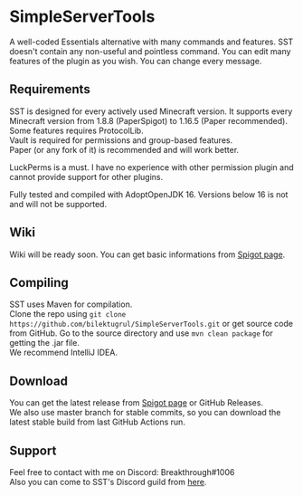 # SimpleServerTools

A well-coded Essentials alternative with many commands and features. SST doesn't contain any non-useful and pointless command. You can edit many features of the plugin as you wish. You can change every message.

## Requirements

SST is designed for every actively used Minecraft version. It supports every Minecraft version from 1.8.8 (PaperSpigot) to 1.16.5 (Paper recommended).  
Some features requires ProtocolLib.  
Vault is required for permissions and group-based features.  
Paper (or any fork of it) is recommended and will work better.  

LuckPerms is a must. I have no experience with other permission plugin and cannot provide support for other plugins.  

Fully tested and compiled with AdoptOpenJDK 16. Versions below 16 is not and will not be supported.

## Wiki

Wiki will be ready soon. You can get basic informations from [Spigot page](https://www.spigotmc.org/resources/simpleservertools-1-8-8-1-16-5-completely-configurable-all-in-one.92388/).

## Compiling

SST uses Maven for compilation.  
Clone the repo using ``git clone https://github.com/bilektugrul/SimpleServerTools.git`` or get source code from GitHub.
Go to the source directory and use ``mvn clean package`` for getting the .jar file.   
We recommend IntelliJ IDEA.

## Download

You can get the latest release from [Spigot page](https://www.spigotmc.org/resources/simpleservertools-1-8-8-1-16-5-completely-configurable-all-in-one.92388/) or GitHub Releases.  
We also use master branch for stable commits, so you can download the latest stable build from last GitHub Actions run. 


## Support

Feel free to contact with me on Discord: Breakthrough#1006  
Also you can come to SST's Discord guild from [here](discord.gg/FzCTrKq2nE).
